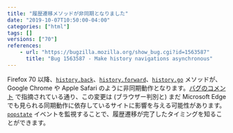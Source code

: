 ```yaml
---
title: "履歴遷移メソッドが非同期となりました"
date: "2019-10-07T10:50:00-04:00"
categories: ["html"]
tags: []
versions: ["70"]
references:
    - url: "https://bugzilla.mozilla.org/show_bug.cgi?id=1563587"
      title: "Bug 1563587 - Make history navigations asynchronous"
---
```

Firefox 70 以降、[`history.back`](https://developer.mozilla.org/docs/Web/API/History/back)、[`history.forward`](https://developer.mozilla.org/docs/Web/API/History/forward)、[`history.go`](https://developer.mozilla.org/docs/Web/API/History/go) メソッドが、Google Chrome や Apple Safari のように非同期動作となります。[バグのコメント](https://bugzilla.mozilla.org/show_bug.cgi?id=1563587#c26) で指摘されている通り、この変更は (ブラウザー判別と) まだ Microsoft Edge でも見られる同期動作に依存しているサイトに影響を与える可能性があります。[`popstate`](https://developer.mozilla.org/docs/Web/API/Window/popstate_event) イベントを監視することで、履歴遷移が完了したタイミングを知ることができます。
